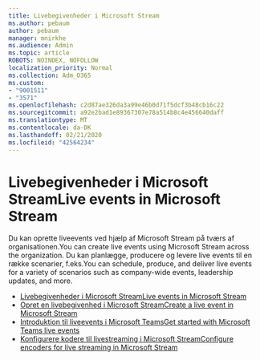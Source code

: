 ```yaml
---
title: Livebegivenheder i Microsoft Stream
ms.author: pebaum
author: pebaum
manager: mnirkhe
ms.audience: Admin
ms.topic: article
ROBOTS: NOINDEX, NOFOLLOW
localization_priority: Normal
ms.collection: Adm_O365
ms.custom:
- "9001511"
- "3571"
ms.openlocfilehash: c2d87ae326da3a99e46b0d71f5dcf3b48cb16c22
ms.sourcegitcommit: a92e2bad1e89367307e78a514b8c4e456640daff
ms.translationtype: MT
ms.contentlocale: da-DK
ms.lasthandoff: 02/21/2020
ms.locfileid: "42564234"
---
```

# <a name="live-events-in-microsoft-stream"></a><span data-ttu-id="fd5a8-102">Livebegivenheder i Microsoft Stream</span><span class="sxs-lookup"><span data-stu-id="fd5a8-102">Live events in Microsoft Stream</span></span>

<span data-ttu-id="fd5a8-103">Du kan oprette liveevents ved hjælp af Microsoft Stream på tværs af organisationen.</span><span class="sxs-lookup"><span data-stu-id="fd5a8-103">You can create live events using Microsoft Stream across the organization.</span></span> <span data-ttu-id="fd5a8-104">Du kan planlægge, producere og levere live events til en række scenarier, f.eks.</span><span class="sxs-lookup"><span data-stu-id="fd5a8-104">You can schedule, produce, and deliver live events for a variety of scenarios such as company-wide events, leadership updates, and more.</span></span>

- [<span data-ttu-id="fd5a8-105">Livebegivenheder i Microsoft Stream</span><span class="sxs-lookup"><span data-stu-id="fd5a8-105">Live events in Microsoft Stream</span></span>](https://docs.microsoft.com/stream/live-event-overview)
- [<span data-ttu-id="fd5a8-106">Opret en livebegivenhed i Microsoft Stream</span><span class="sxs-lookup"><span data-stu-id="fd5a8-106">Create a live event in Microsoft Stream</span></span>](https://docs.microsoft.com/stream/live-create-event)
- [<span data-ttu-id="fd5a8-107">Introduktion til liveevents i Microsoft Teams</span><span class="sxs-lookup"><span data-stu-id="fd5a8-107">Get started with Microsoft Teams live events</span></span>](https://support.office.com/article/get-started-with-microsoft-teams-live-events-d077fec2-a058-483e-9ab5-1494afda578a)
- [<span data-ttu-id="fd5a8-108">Konfigurere kodere til livestreaming i Microsoft Stream</span><span class="sxs-lookup"><span data-stu-id="fd5a8-108">Configure encoders for live streaming in Microsoft Stream</span></span>](https://docs.microsoft.com/stream/live-encoder-setup)
